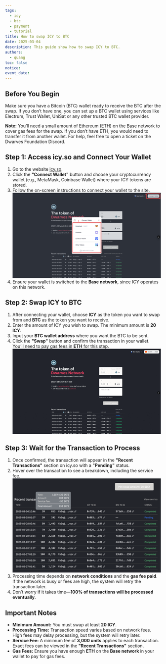 ```yaml
---
tags:
  - icy
  - btc
  - payment
  - tutorial
title: How to swap ICY to BTC
date: 2025-03-04
description: This guide show how to swap ICY to BTC.
authors:
  - quang
toc: false
notice:
event_date:
---
```


## Before You Begin
Make sure you have a Bitcoin (BTC) wallet ready to receive the BTC after the swap. If you don’t have one, you can set up a BTC wallet using services like Electrum, Trust Wallet, UniSat or any other trusted BTC wallet provider.

**Note:** You’ll need a small amount of Ethereum (ETH) on the Base network to cover gas fees for the swap. If you don’t have ETH, you would need to transfer it from another wallet. For help, feel free to open a ticket on the Dwarves Foundation Discord.

## Step 1: Access icy.so and Connect Your Wallet
1. Go to the website [icy.so](https://icy.so).
2. Click the **"Connect Wallet"** button and choose your cryptocurrency wallet (e.g., MetaMask, Coinbase Wallet) where your ICY tokens are stored.
3. Follow the on-screen instructions to connect your wallet to the site.
![](assets/how-to-swap-icy-to-btc-1.png)
4. Ensure your wallet is switched to the **Base network**, since ICY operates on this network.

## Step 2: Swap ICY to BTC
1. After connecting your wallet, choose **ICY** as the token you want to swap from and **BTC** as the token you want to receive.
2. Enter the amount of ICY you wish to swap. The minimum amount is **20 ICY**.
3. Input your **BTC wallet address** where you want the BTC to be sent.
4. Click the **"Swap"** button and confirm the transaction in your wallet. You’ll need to pay gas fees in **ETH** for this step.
![alt text](assets/how-to-swap-icy-to-btc-3.gif)

## Step 3: Wait for the Transaction to Process
1. Once confirmed, the transaction will appear in the **"Recent Transactions"** section on icy.so with a **"Pending"** status.
2. Hover over the transaction to see a breakdown, including the service fee.
![alt text](assets/how-to-swap-icy-to-btc-4.png)
4. Processing time depends on **network conditions** and the **gas fee paid**. If the network is busy or fees are high, the system will retry the transaction later.
5. Don’t worry if it takes time—**100% of transactions will be processed eventually**.

## Important Notes
- **Minimum Amount:** You must swap at least **20 ICY**.
- **Processing Time:** Transaction speed varies based on network fees. High fees may delay processing, but the system will retry later.
- **Service Fee:** A minimum fee of **3,000 units** applies to each transaction. Exact fees can be viewed in the **"Recent Transactions"** section.
- **Gas Fees:** Ensure you have enough **ETH** on the **Base network** in your wallet to pay for gas fees.

